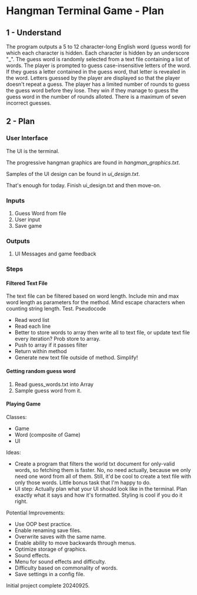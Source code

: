 # Hangman Terminal Game - Plan
## 1 - Understand
The program outputs a 5 to 12 character-long English word (guess word) for which each character is hidden. Each character is hidden by an underscore "_". The guess word is randomly selected from a text file containing a list of words. The player is prompted to guess case-insensitive letters of the word. If they guess a letter contained in the guess word, that letter is revealed in the word. Letters guessed by the player are displayed so that the player doesn't repeat a guess. The player has a limited number of rounds to guess the guess word before they lose. They win if they manage to guess the guess word in the number of rounds alloted. There is a maximum of seven incorrect guesses. 

## 2 - Plan
### User Interface
The UI is the terminal. 

The progressive hangman graphics are found in *hangman_graphics.txt*.

Samples of the UI design can be found in *ui_design.txt*.

That's enough for today. Finish ui_design.txt and then move-on.

### Inputs
1. Guess Word from file
2. User input
3. Save game

### Outputs
1. UI Messages and game feedback

### Steps
#### Filtered Text File
The text file can be filtered based on word length. Include min and max word length as parameters for the method.
Mind escape characters when counting string length. Test. 
Pseudocode
* Read word list
* Read each line
* Better to store words to array then write all to text file, or update text file every iteration? Prob store to array.
* Push to array if it passes filter
* Return within method
* Generate new text file outside of method. Simplify!
#### Getting random guess word
1. Read guess_words.txt into Array
2. Sample guess word from it.

#### Playing Game
Classes:
* Game
* Word (composite of Game)
* UI


Ideas:
  * Create a program that filters the world txt document for only-valid words, so fetching them is faster. No, no need actually, because we only need one word from all of them. Still, it'd be cool to create a text file with only those words. Little bonus task that I'm happy to do. 
  * UI step: Actually plan what your UI should look like in the terminal. Plan exactly what it says and how it's formatted. Styling is cool if you do it right. 

Potential Improvements:
  * Use OOP best practice.
  * Enable renaming save files.
  * Overwrite saves with the same name.
  * Enable ability to move backwards through menus.
  * Optimize storage of graphics.
  * Sound effects.
  * Menu for sound effects and difficulty.
  * Difficulty based on commonality of words.
  * Save settings in a config file.

  Initial project complete 20240925.
  





